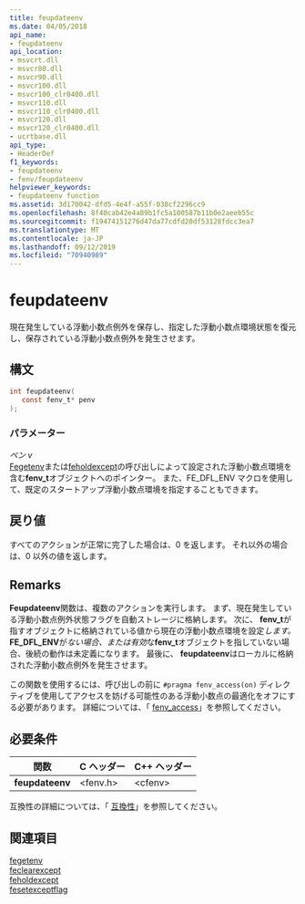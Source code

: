 ```yaml
---
title: feupdateenv
ms.date: 04/05/2018
api_name:
- feupdateenv
api_location:
- msvcrt.dll
- msvcr80.dll
- msvcr90.dll
- msvcr100.dll
- msvcr100_clr0400.dll
- msvcr110.dll
- msvcr110_clr0400.dll
- msvcr120.dll
- msvcr120_clr0400.dll
- ucrtbase.dll
api_type:
- HeaderDef
f1_keywords:
- feupdateenv
- fenv/feupdateenv
helpviewer_keywords:
- feupdateenv function
ms.assetid: 3d170042-dfd5-4e4f-a55f-038cf2296cc9
ms.openlocfilehash: 8f40cab42e4a89b1fc5a100587b11b0e2aeeb55c
ms.sourcegitcommit: f19474151276d47da77cdfd20df53128fdcc3ea7
ms.translationtype: MT
ms.contentlocale: ja-JP
ms.lasthandoff: 09/12/2019
ms.locfileid: "70940989"
---
```

# <a name="feupdateenv"></a>feupdateenv

現在発生している浮動小数点例外を保存し、指定した浮動小数点環境状態を復元し、保存されている浮動小数点例外を発生させます。

## <a name="syntax"></a>構文

```C
int feupdateenv(
   const fenv_t* penv
);
```

### <a name="parameters"></a>パラメーター

*ペン v*<br/>
[Fegetenv](fegetenv1.md)または[feholdexcept](feholdexcept2.md)の呼び出しによって設定された浮動小数点環境を含む**fenv_t**オブジェクトへのポインター。 また、FE_DFL_ENV マクロを使用して、既定のスタートアップ浮動小数点環境を指定することもできます。

## <a name="return-value"></a>戻り値

すべてのアクションが正常に完了した場合は、0 を返します。 それ以外の場合は、0 以外の値を返します。

## <a name="remarks"></a>Remarks

**Feupdateenv**関数は、複数のアクションを実行します。 まず、現在発生している浮動小数点例外状態フラグを自動ストレージに格納します。 次に、 **fenv_t**が指すオブジェクトに格納されている値から現在の浮動小数点環境を設定*します。* **FE_DFL_ENV**が*ない場合、または有効*な**fenv_t**オブジェクトを指していない場合、後続の動作は未定義になります。 最後に、 **feupdateenv**はローカルに格納された浮動小数点例外を発生させます。

この関数を使用するには、呼び出しの前に `#pragma fenv_access(on)` ディレクティブを使用してアクセスを妨げる可能性のある浮動小数点の最適化をオフにする必要があります。 詳細については、「 [fenv_access](../../preprocessor/fenv-access.md)」を参照してください。

## <a name="requirements"></a>必要条件

|関数|C ヘッダー|C++ ヘッダー|
|--------------|--------------|------------------|
|**feupdateenv**|\<fenv.h>|\<cfenv>|

互換性の詳細については、「 [互換性](../../c-runtime-library/compatibility.md)」を参照してください。

## <a name="see-also"></a>関連項目

[fegetenv](fegetenv1.md)<br/>
[feclearexcept](feclearexcept1.md)<br/>
[feholdexcept](feholdexcept2.md)<br/>
[fesetexceptflag](fesetexceptflag2.md)<br/>
